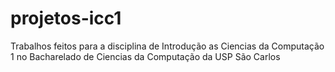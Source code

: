 # projetos-icc1
Trabalhos feitos para a disciplina de Introdução as Ciencias da Computação 1 no Bacharelado de Ciencias da Computação da USP São Carlos
